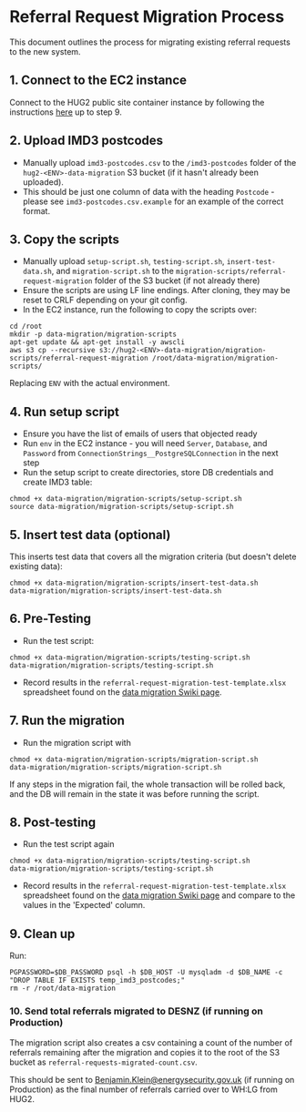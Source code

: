 # Referral Request Migration Process

This document outlines the process for migrating existing referral requests to the new system.

## 1. Connect to the EC2 instance
Connect to the HUG2 public site container instance by following the instructions [here](https://softwiretech.atlassian.net/wiki/spaces/Support/pages/20606746709/DESNZ+HUG2+Common+Tasks#5.-Accessing-Database) up to step 9.

## 2. Upload IMD3 postcodes
- Manually upload `imd3-postcodes.csv` to the `/imd3-postcodes` folder of the `hug2-<ENV>-data-migration` S3 bucket (if it hasn't already been uploaded).
- This should be just one column of data with the heading `Postcode` - please see `imd3-postcodes.csv.example` for an example of the correct format.

## 3. Copy the scripts
- Manually upload `setup-script.sh`, `testing-script.sh`, `insert-test-data.sh`, and `migration-script.sh` to the `migration-scripts/referral-request-migration` folder of the S3 bucket (if not already there)
- Ensure the scripts are using LF line endings. After cloning, they may be reset to CRLF depending on your git config.
- In the EC2 instance, run the following to copy the scripts over:
```shell
cd /root
mkdir -p data-migration/migration-scripts
apt-get update && apt-get install -y awscli
aws s3 cp --recursive s3://hug2-<ENV>-data-migration/migration-scripts/referral-request-migration /root/data-migration/migration-scripts/
```
Replacing `ENV` with the actual environment.

## 4. Run setup script
- Ensure you have the list of emails of users that objected ready
- Run `env` in the EC2 instance - you will need `Server`, `Database`, and `Password` from `ConnectionStrings__PostgreSQLConnection` in the next step
- Run the setup script to create directories, store DB credentials and create IMD3 table:
```shell
chmod +x data-migration/migration-scripts/setup-script.sh
source data-migration/migration-scripts/setup-script.sh
```

## 5. Insert test data (optional)
This inserts test data that covers all the migration criteria (but doesn't delete existing data):
```shell
chmod +x data-migration/migration-scripts/insert-test-data.sh
data-migration/migration-scripts/insert-test-data.sh
```

## 6. Pre-Testing
- Run the test script:
```shell
chmod +x data-migration/migration-scripts/testing-script.sh
data-migration/migration-scripts/testing-script.sh
```
- Record results in the `referral-request-migration-test-template.xlsx` spreadsheet found on the [data migration Swiki page](https://softwiretech.atlassian.net/wiki/spaces/Support/pages/21481160877/DESNZ+HUG2+Data+Migration).

## 7. Run the migration
- Run the migration script with
```shell 
chmod +x data-migration/migration-scripts/migration-script.sh
data-migration/migration-scripts/migration-script.sh
```

If any steps in the migration fail, the whole transaction will be rolled back, and the DB will remain in the state it was before running the script.

## 8. Post-testing
- Run the test script again
```shell
chmod +x data-migration/migration-scripts/testing-script.sh
data-migration/migration-scripts/testing-script.sh
```
- Record results in the `referral-request-migration-test-template.xlsx` spreadsheet found on the [data migration Swiki page](https://softwiretech.atlassian.net/wiki/spaces/Support/pages/21481160877/DESNZ+HUG2+Data+Migration) and compare to the values in the 'Expected' column.

## 9. Clean up
Run:
```shell
PGPASSWORD=$DB_PASSWORD psql -h $DB_HOST -U mysqladm -d $DB_NAME -c "DROP TABLE IF EXISTS temp_imd3_postcodes;"
rm -r /root/data-migration
```

### 10. Send total referrals migrated to DESNZ (if running on Production)

The migration script also creates a csv containing a count of the number of referrals remaining after the migration and copies it to the root of the S3 bucket as `referral-requests-migrated-count.csv`.

This should be sent to Benjamin.Klein@energysecurity.gov.uk (if running on Production) as the final number of referrals carried over to WH:LG from HUG2.